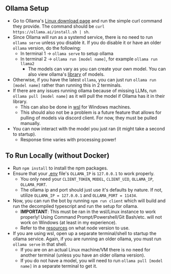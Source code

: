 ## Ollama Setup
* Go to Ollama's [Linux download page](https://ollama.ai/download/linux) and run the simple curl command they provide. The command should be `curl https://ollama.ai/install.sh | sh`.
* Since Ollama will run as a systemd service, there is no need to run `ollama serve` unless you disable it. If you do disable it or have an older `ollama` version, do the following:
    * In terminal 1 -> `ollama serve` to setup ollama
    * In terminal 2 -> `ollama run [model name]`, for example `ollama run llama2`
        * The models can vary as you can create your own model. You can also view ollama's [library](https://ollama.ai/library) of models.
* Otherwise, if you have the latest `ollama`, you can just run `ollama run [model name]` rather than running this in 2 terminals.
* If there are any issues running ollama because of missing LLMs, run `ollama pull [model name]` as it will pull the model if Ollama has it in their library.
    * This can also be done in [wsl](https://learn.microsoft.com/en-us/windows/wsl/install) for Windows machines.
    * This should also not be a problem is a future feature that allows for pulling of models via discord client. For now, they must be pulled manually.
* You can now interact with the model you just ran (it might take a second to startup).
    * Response time varies with processing power!

## To Run Locally (without Docker)
* Run `npm install` to install the npm packages.
* Ensure that your [.env](../.env.sample) file's `OLLAMA_IP` is `127.0.0.1` to work properly.
    * You only need your `CLIENT_TOKEN`, `MODEL`, `CLIENT_UID`, `OLLAMA_IP`, `OLLAMA_PORT`.
    * The ollama ip and port should just use it's defaults by nature. If not, utilize `OLLAMA_IP = 127.0.0.1` and `OLLAMA_PORT = 11434`.
* Now, you can run the bot by running `npm run client` which will build and run the decompiled typescript and run the setup for ollama.
    * **IMPORTANT**: This must be ran in the wsl/Linux instance to work properly! Using Command Prompt/Powershell/Git Bash/etc. will not work on Windows (at least in my experience).
    * Refer to the [resources](../README.md#resources) on what node version to use.
* If you are using wsl, open up a separate terminal/shell to startup the ollama service. Again, if you are running an older ollama, you must run `ollama serve` in that shell.
    * If you are on an actual Linux machine/VM there is no need for another terminal (unless you have an older ollama version).
    * If you do not have a model, you will need to run `ollama pull [model name]` in a separate terminal to get it.